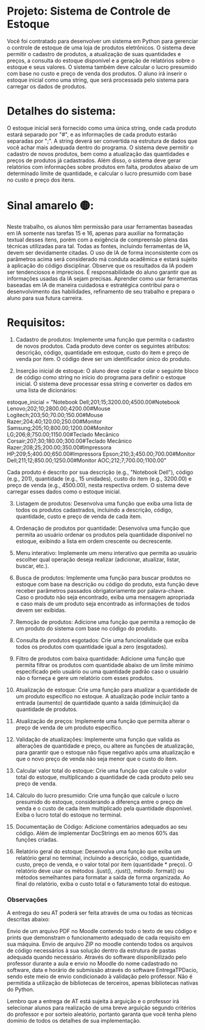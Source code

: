# Projeto: Sistema de Controle de Estoque

Você foi contratado para desenvolver um sistema em Python para gerenciar o controle de estoque de uma loja de produtos eletrônicos. O sistema deve permitir o cadastro de produtos, a atualização de suas quantidades e preços, a consulta do estoque disponível e a geração de relatórios sobre o estoque e seus valores. O sistema também deve calcular o lucro presumido com base no custo e preço de venda dos produtos. O aluno irá inserir o estoque inicial como uma string, que será processada pelo sistema para carregar os dados de produtos.

# Detalhes do sistema:

O estoque inicial será fornecido como uma única string, onde cada produto estará separado por "#", e as informações de cada produto estarão separadas por ";". A string deverá ser convertida na estrutura de dados que você achar mais adequada dentro do programa. O sistema deve permitir o cadastro de novos produtos, bem como a atualização das quantidades e preços de produtos já cadastrados. Além disso, o sistema deve gerar relatórios com informações sobre produtos em falta, produtos abaixo de um determinado limite de quantidade, e calcular o lucro presumido com base no custo e preço dos itens.

# Sinal amarelo 🟡:

Neste trabalho, os alunos têm permissão para usar ferramentas baseadas em IA somente nas tarefas 15 e 16, apenas para auxiliar na formatação textual desses itens, porém com a exigência de compreensão plena das técnicas utilizadas para tal. Todas as fontes, incluindo ferramentas de IA, devem ser devidamente citadas. O uso de IA de forma inconsistente com os parâmetros acima será considerado má conduta acadêmica e estará sujeito à aplicação do código disciplinar. Observe que os resultados da IA ​​podem ser tendenciosos e imprecisos. É responsabilidade do aluno garantir que as informações usadas da IA ​​sejam precisas. Aprender como usar ferramentas baseadas em IA de maneira cuidadosa e estratégica contribui para o desenvolvimento das habilidades, refinamento de seu trabalho e prepara o aluno para sua futura carreira.

# Requisitos:

1. Cadastro de produtos: Implemente uma função que permita o cadastro de novos produtos. Cada produto deve conter os seguintes atributos: descrição, código, quantidade em estoque, custo do item e preço de venda por item. O código deve ser um identificador único do produto.

2. Inserção inicial de estoque: O aluno deve copiar e colar o seguinte bloco de código como string no início do programa para definir o estoque inicial. O sistema deve processar essa string e converter os dados em uma lista de dicionários:

estoque_inicial = "Notebook Dell;201;15;3200.00;4500.00#Notebook Lenovo;202;10;2800.00;4200.00#Mouse Logitech;203;50;70.00;150.00#Mouse Razer;204;40;120.00;250.00#Monitor Samsung;205;10;800.00;1200.00#Monitor LG;206;8;750.00;1150.00#Teclado Mecânico Corsair;207;30;180.00;300.00#Teclado Mecânico Razer;208;25;200.00;350.00#Impressora HP;209;5;400.00;650.00#Impressora Epson;210;3;450.00;700.00#Monitor Dell;211;12;850.00;1250.00#Monitor AOC;212;7;700.00;1100.00"

Cada produto é descrito por sua descrição (e.g., "Notebook Dell"), código (e.g., 201), quantidade (e.g., 15 unidades), custo do item (e.g., 3200.00) e preço de venda (e.g., 4500.00), nesta respectiva ordem. O sistema deve carregar esses dados como o estoque inicial.

3. Listagem de produtos: Desenvolva uma função que exiba uma lista de todos os produtos cadastrados, incluindo a descrição, código, quantidade, custo e preço de venda de cada item.

4. Ordenação de produtos por quantidade: Desenvolva uma função que permita ao usuário ordenar os produtos pela quantidade disponível no estoque, exibindo a lista em ordem crescente ou decrescente.

5. Menu interativo: Implemente um menu interativo que permita ao usuário escolher qual operação deseja realizar (adicionar, atualizar, listar, buscar, etc.).

6. Busca de produtos: Implemente uma função para buscar produtos no estoque com base na descrição ou código do produto, esta função deve receber parâmetros passados obrigatoriamente por palavra-chave. Caso o produto não seja encontrado, exiba uma mensagem apropriada e caso mais de um produto seja encontrado as informações de todos devem ser exibidas.

7. Remoção de produtos: Adicione uma função que permita a remoção de um produto do sistema com base no código do produto.

8. Consulta de produtos esgotados: Crie uma funcionalidade que exiba todos os produtos com quantidade igual a zero (esgotados).

9. Filtro de produtos com baixa quantidade: Adicione uma função que permita filtrar os produtos com quantidade abaixo de um limite mínimo especificado pelo usuário ou uma quantidade padrão caso o usuário não o forneça e gere um relatório com esses produtos.

10. Atualização de estoque: Crie uma função para atualizar a quantidade de um produto específico no estoque. A atualização pode incluir tanto a entrada (aumento) de quantidade quanto a saída (diminuição) da quantidade de produtos.

11. Atualização de preços: Implemente uma função que permita alterar o preço de venda de um produto específico.

12. Validação de atualizações: Implemente uma função que valida as alterações de quantidade e preço, ou altere as funções de atualização, para garantir que o estoque não fique negativo após uma atualização e que o novo preço de venda não seja menor que o custo do item.

13. Calcular valor total do estoque: Crie uma função que calcule o valor total do estoque, multiplicando a quantidade de cada produto pelo seu preço de venda.

14. Cálculo do lucro presumido: Crie uma função que calcule o lucro presumido do estoque, considerando a diferença entre o preço de venda e o custo de cada item multiplicado pela quantidade disponível. Exiba o lucro total do estoque no terminal.

15. Documentação de Código: Adicione comentários adequados ao seu código. Além de implementar DocStrings em ao menos 60% das funções criadas.

16. Relatório geral do estoque: Desenvolva uma função que exiba um relatório geral no terminal, incluindo a descrição, código, quantidade, custo, preço de venda, e o valor total por item (quantidade * preço). O relatório deve usar os métodos .ljust(), .rjust(), método .format() ou métodos semelhantes para formatar a saída de forma organizada. Ao final do relatório, exiba o custo total e o faturamento total do estoque.


### Observações
A entrega do seu AT poderá ser feita através de uma ou todas as técnicas descritas abaixo: 

Envio de um arquivo PDF no Moodle contendo todo o texto de seu código e prints que demonstram o funcionamento adequado de cada requisito em sua máquina.
Envio de arquivo ZIP no moodle contendo todos os arquivos de código necessários à sua solução dentro da estrutura de pastas adequada quando necessário.
Através do software disponibilizado pelo professor durante a aula e envio no Moodle do nome cadastrado no software, data e horário de submissão através do software EntregaTPDacio, sendo este meio de envio condicionado à validação pelo professor.
Não é permitida a utilização de bibliotecas de terceiros, apenas bibliotecas nativas do Python.

Lembro que a entrega de AT está sujeita à arguição e o professor irá selecionar alunos para realização de uma breve arguição segundo critérios do professor e por sorteio aleatório, portanto garanta que você tenha pleno domínio de todos os detalhes de sua implementação. 
